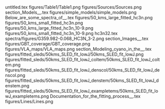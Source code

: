 untitled.tex
figures/Table1/Table1.png
figures/Sources/Sources.png
section_Models__.tex
figures/simple_models/simple_models.png
Below_are_some_spectra_of__.tex
figures/50_kms_large_fitted_hc3n.png
figures/50_kms_small_fitted_hc3n.png
figures/50_kms_large_fitted_hc3n_10-9.png
figures/50_kms_small_fitted_hc3n_10-9.png
hc3n32.tex
spectra/figures/G359.982-0.068_HC3N_3-2.png
section_Images__.tex
figures/GBT_coverage/GBT_coverage.png
figures/VLA_maps/VLA_maps.png
section_Modeling_cyano_in_the__.tex
figures/fitted_sleds/50kms_SLED_fit_lowJ/50kms_SLED_fit_lowJ.png
figures/fitted_sleds/50kms_SLED_fit_lowJ_coltem/50kms_SLED_fit_lowJ_coltem.png
figures/fitted_sleds/50kms_SLED_fit_lowJ_denscol/50kms_SLED_fit_lowJ_denscol.png
figures/fitted_sleds/50kms_SLED_fit_lowJ_denstem/50kms_SLED_fit_lowJ_denstem.png
figures/fitted_sleds/50kms_SLED_fit_lowJ_exampletems/50kms_SLED_fit_lowJ_exampletems.png
Documentation_for_the_fitting_process__.tex
figures/Lines/Lines.png
